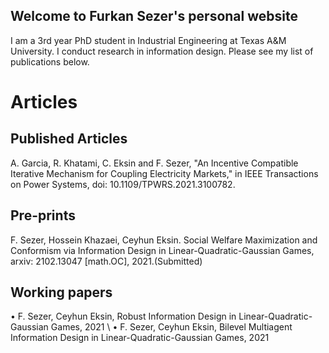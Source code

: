 ## Welcome to Furkan Sezer's personal website

I am a 3rd year PhD student in Industrial Engineering at Texas A&M University. I conduct research in information design. Please see my list of publications below.



# Articles
## Published Articles
A. Garcia, R. Khatami, C. Eksin and F. Sezer, "An Incentive Compatible Iterative Mechanism for Coupling Electricity Markets," in IEEE Transactions on Power Systems, doi: 10.1109/TPWRS.2021.3100782.
## Pre-prints
F. Sezer, Hossein Khazaei, Ceyhun Eksin. Social Welfare Maximization and Conformism via Information Design in Linear-Quadratic-Gaussian Games, arxiv: 2102.13047 [math.OC], 2021.(Submitted)
## Working papers
• F. Sezer, Ceyhun Eksin, Robust Information Design in Linear-Quadratic-Gaussian Games, 2021 \\
• F. Sezer, Ceyhun Eksin, Bilevel Multiagent Information Design in Linear-Quadratic-Gaussian Games, 2021




